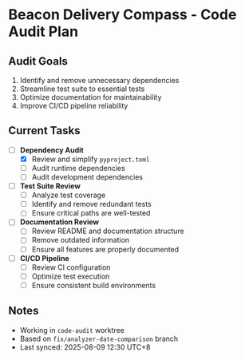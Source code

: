 # Beacon Delivery Compass - Code Audit Plan

## Audit Goals
1. Identify and remove unnecessary dependencies
2. Streamline test suite to essential tests
3. Optimize documentation for maintainability
4. Improve CI/CD pipeline reliability

## Current Tasks
- [ ] **Dependency Audit**
  - [x] Review and simplify `pyproject.toml`
  - [ ] Audit runtime dependencies
  - [ ] Audit development dependencies

- [ ] **Test Suite Review**
  - [ ] Analyze test coverage
  - [ ] Identify and remove redundant tests
  - [ ] Ensure critical paths are well-tested

- [ ] **Documentation Review**
  - [ ] Review README and documentation structure
  - [ ] Remove outdated information
  - [ ] Ensure all features are properly documented

- [ ] **CI/CD Pipeline**
  - [ ] Review CI configuration
  - [ ] Optimize test execution
  - [ ] Ensure consistent build environments

## Notes
- Working in `code-audit` worktree
- Based on `fix/analyzer-date-comparison` branch
- Last synced: 2025-08-09 12:30 UTC+8
